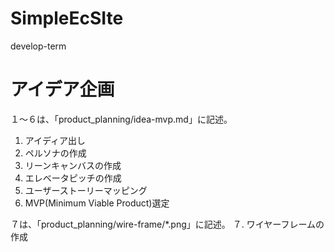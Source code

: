 # SimpleEcSIte
develop-term

# アイデア企画

１〜６は、「product_planning/idea-mvp.md」に記述。
1. アイディア出し
2. ペルソナの作成
3. リーンキャンバスの作成
4. エレベータピッチの作成
5. ユーザーストーリーマッピング
6. MVP(Minimum Viable Product)選定

７は、「product_planning/wire-frame/*.png」に記述。
７. ワイヤーフレームの作成
